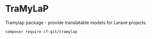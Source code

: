 # TraMyLaP
Tramylap package - provide translatable models for Larave projects.

```bash
composer require cf-git/tramylap
```